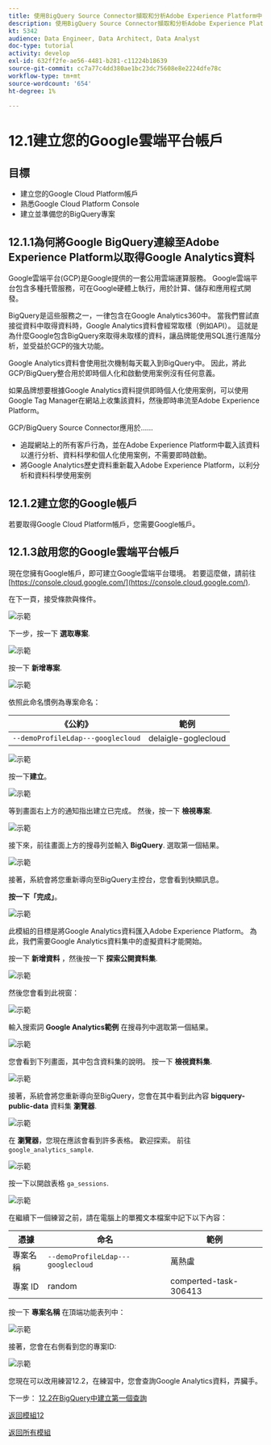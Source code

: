 ```yaml
---
title: 使用BigQuery Source Connector擷取和分析Adobe Experience Platform中的Google Analytics資料 — 建立您的Google雲端平台帳戶
description: 使用BigQuery Source Connector擷取和分析Adobe Experience Platform中的Google Analytics資料 — 建立您的Google雲端平台帳戶
kt: 5342
audience: Data Engineer, Data Architect, Data Analyst
doc-type: tutorial
activity: develop
exl-id: 632ff2fe-ae56-4481-b281-c11224b18639
source-git-commit: cc7a77c4dd380ae1bc23dc75608e8e2224dfe78c
workflow-type: tm+mt
source-wordcount: '654'
ht-degree: 1%

---
```


# 12.1建立您的Google雲端平台帳戶

## 目標

- 建立您的Google Cloud Platform帳戶
- 熟悉Google Cloud Platform Console
- 建立並準備您的BigQuery專案

## 12.1.1為何將Google BigQuery連線至Adobe Experience Platform以取得Google Analytics資料

Google雲端平台(GCP)是Google提供的一套公用雲端運算服務。 Google雲端平台包含多種托管服務，可在Google硬體上執行，用於計算、儲存和應用程式開發。

BigQuery是這些服務之一，一律包含在Google Analytics360中。 當我們嘗試直接從資料中取得資料時，Google Analytics資料會經常取樣（例如API）。 這就是為什麼Google包含BigQuery來取得未取樣的資料，讓品牌能使用SQL進行進階分析，並受益於GCP的強大功能。

Google Analytics資料會使用批次機制每天載入到BigQuery中。 因此，將此GCP/BigQuery整合用於即時個人化和啟動使用案例沒有任何意義。

如果品牌想要根據Google Analytics資料提供即時個人化使用案例，可以使用Google Tag Manager在網站上收集該資料，然後即時串流至Adobe Experience Platform。

GCP/BigQuery Source Connector應用於……

- 追蹤網站上的所有客戶行為，並在Adobe Experience Platform中載入該資料以進行分析、資料科學和個人化使用案例，不需要即時啟動。
- 將Google Analytics歷史資料重新載入Adobe Experience Platform，以利分析和資料科學使用案例

## 12.1.2建立您的Google帳戶

若要取得Google Cloud Platform帳戶，您需要Google帳戶。

## 12.1.3啟用您的Google雲端平台帳戶

現在您擁有Google帳戶，即可建立Google雲端平台環境。 若要這麼做，請前往 [https://console.cloud.google.com/](https://console.cloud.google.com/).

在下一頁，接受條款與條件。

![示範](./images/ex1/1.png)

下一步，按一下 **選取專案**.

![示範](./images/ex1/2.png)

按一下 **新增專案**.

![示範](./images/ex1/createproject.png)

依照此命名慣例為專案命名：

| 《公約》 | 範例 |
| ----------------- |-------------| 
| `--demoProfileLdap---googlecloud` | delaigle-goglecloud |

![示範](./images/ex1/3.png)

按一下&#x200B;**建立**。

![示範](./images/ex1/3-1.png)

等到畫面右上方的通知指出建立已完成。 然後，按一下 **檢視專案**.

![示範](./images/ex1/4.png)

接下來，前往畫面上方的搜尋列並輸入 **BigQuery**. 選取第一個結果。

![示範](./images/ex1/7.png)

接著，系統會將您重新導向至BigQuery主控台，您會看到快顯訊息。

**按一下「完成」**。

![示範](./images/ex1/5.png)

此模組的目標是將Google Analytics資料匯入Adobe Experience Platform。 為此，我們需要Google Analytics資料集中的虛擬資料才能開始。

按一下 **新增資料** ，然後按一下 **探索公開資料集**.

![示範](./images/ex1/18.png)

然後您會看到此視窗：

![示範](./images/ex1/19.png)

輸入搜索詞 **Google Analytics範例** 在搜尋列中選取第一個結果。

![示範](./images/ex1/20.png)

您會看到下列畫面，其中包含資料集的說明。 按一下 **檢視資料集**.

![示範](./images/ex1/21.png)

接著，系統會將您重新導向至BigQuery，您會在其中看到此內容 **bigquery-public-data** 資料集 **瀏覽器**.

![示範](./images/ex1/22a.png)

在 **瀏覽器**，您現在應該會看到許多表格。 歡迎探索。 前往 `google_analytics_sample`.

![示範](./images/ex1/22.png)

按一下以開啟表格 `ga_sessions`.

![示範](./images/ex1/23.png)

在繼續下一個練習之前，請在電腦上的單獨文本檔案中記下以下內容：

| 憑據 | 命名 | 範例 |
| ----------------- |-------------| -------------|
| 專案名稱 | `--demoProfileLdap---googlecloud` | 萬熱盧 |
| 專案 ID | random | comperted-task-306413 |

按一下 **專案名稱** 在頂端功能表列中：

![示範](./images/ex1/projectMenu.png)

接著，您會在右側看到您的專案ID:

![示範](./images/ex1/projetcselection.png)

您現在可以改用練習12.2，在練習中，您會查詢Google Analytics資料，弄臟手。

下一步： [12.2在BigQuery中建立第一個查詢](./ex2.md)

[返回模組12](./customer-journey-analytics-bigquery-gcp.md)

[返回所有模組](./../../overview.md)
